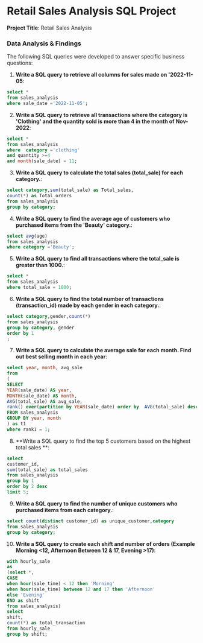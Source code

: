 # Retail Sales Analysis SQL Project

**Project Title**: Retail Sales Analysis  

### Data Analysis & Findings

The following SQL queries were developed to answer specific business questions:

1. **Write a SQL query to retrieve all columns for sales made on '2022-11-05**:
```sql
select *
from sales_analysis
where sale_date ='2022-11-05';
```

2. **Write a SQL query to retrieve all transactions where the category is 'Clothing' and the quantity sold is more than 4 in the month of Nov-2022**:
```sql
select *
from sales_analysis
where  category ='clothing'
and quantity >=4
and month(sale_date) = 11;
```

3. **Write a SQL query to calculate the total sales (total_sale) for each category.**:
```sql
select category,sum(total_sale) as Total_sales,
count(*) as Total_orders
from sales_analysis
group by category;
```

4. **Write a SQL query to find the average age of customers who purchased items from the 'Beauty' category.**:
```sql
select avg(age)
from sales_analysis
where category ='Beauty';
```

5. **Write a SQL query to find all transactions where the total_sale is greater than 1000.**:
```sql
select *
from sales_analysis
where total_sale = 1000;
```

6. **Write a SQL query to find the total number of transactions (transaction_id) made by each gender in each category.**:
```sql
select category,gender,count(*)
from sales_analysis
group by category, gender
order by 1 
;
```

7. **Write a SQL query to calculate the average sale for each month. Find out best selling month in each year**:
```sql
select year, month, avg_sale
from 
(
SELECT
YEAR(sale_date) AS year,
MONTH(sale_date) AS month,
AVG(total_sale) AS avg_sale,
rank() over(partition by YEAR(sale_date) order by  AVG(total_sale) desc) as rank1
FROM sales_analysis
GROUP BY year, month
) as t1
where rank1 = 1;
```

8. **Write a SQL query to find the top 5 customers based on the highest total sales **:
```sql
select 
customer_id,
sum(total_sale) as total_sales
from sales_analysis
group by 1
order by 2 desc
limit 5;
```

9. **Write a SQL query to find the number of unique customers who purchased items from each category.**:
```sql
select count(distinct customer_id) as unique_customer,category
from sales_analysis
group by category;
```

10. **Write a SQL query to create each shift and number of orders (Example Morning <12, Afternoon Between 12 & 17, Evening >17)**:
```sql
with hourly_sale 
as
(select *,
CASE
when hour(sale_time) < 12 then 'Morning'
when hour(sale_time) between 12 and 17 then 'Afternoon'
else 'Evening'
END as shift
from sales_analysis)
select 
shift,
count(*) as total_transaction
from hourly_sale
group by shift;
```
